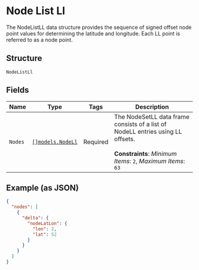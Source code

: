 
# Node List Ll

The NodeListLL data structure provides the sequence of signed offset node point values for determining the latitude and longitude. Each LL point is referred to as a node point.

## Structure

`NodeListLl`

## Fields

| Name | Type | Tags | Description |
|  --- | --- | --- | --- |
| `Nodes` | [`[]models.NodeLl`](../../doc/models/node-ll.md) | Required | The NodeSetLL data frame consists of a list of NodeLL entries using LL offsets.<br><br>**Constraints**: *Minimum Items*: `2`, *Maximum Items*: `63` |

## Example (as JSON)

```json
{
  "nodes": [
    {
      "delta": {
        "nodeLatLon": {
          "lon": 2,
          "lat": 52
        }
      }
    }
  ]
}
```


